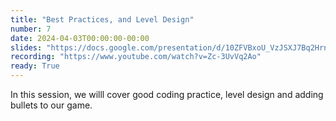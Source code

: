 ```yaml
---
title: "Best Practices, and Level Design"
number: 7
date: 2024-04-03T00:00:00-00:00
slides: "https://docs.google.com/presentation/d/10ZFVBxoU_VzJSXJ7Bq2HrnMu6VCshQGb8sO_kFSk-hw/edit?usp=share_link"
recording: "https://www.youtube.com/watch?v=Zc-3UvVq2Ao"
ready: True
---
```


In this session, we willl cover good coding practice, level design and adding bullets to our game.
